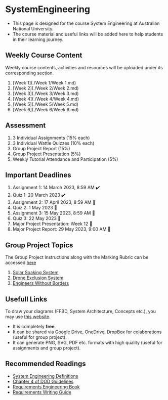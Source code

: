 # SystemEngineering
* This page is designed for the course System Engineering at Australian National University. 
* The course material and useful links will be added here to help students in their learning journey.

## Weekly Course Content
Weekly course contents, activities and resources will be uploaded under its corresponding section.
1. [Week 1](./Week 1/Week 1.md)
2. [Week 2](./Week 2/Week 2.md)
3. [Week 3](./Week 3/Week 3.md)
4. [Week 4](./Week 4/Week 4.md)
5. [Week 5](./Week 5/Week 5.md)
6. [Week 6](./Week 6/Week 6.md)

## Assessment
1. 3 Individual Assignments (15% each)
2. 3 Individual Wattle Quizzes (10% each)
3. Group Project Report (15%)
4. Group Project Presentation (5%)
5. Weekly Tutorial Attendance and Participation (5%)

## Important Deadlines
1. Assignment 1: 14 March 2023, 8:59 AM ✔️
2. Quiz 1: 20 March 2023 ✔️
3. Assignment 2: 17 April 2023, 8:59 AM 🔲
3. Quiz 2: 1 May 2023 🔲
4. Assignment 3: 15 May 2023, 8:59 AM 🔲
5. Quiz 3: 22 May 2023 🔲
6. Major Project Presentation: Week 12 🔲
7. Major Project Report: 29 May 2023, 9:00 AM 🔲 

## Group Project Topics

The Group Project Instructions along with the Marking Rubric can be accessed [here](https://wattlecourses.anu.edu.au/mod/resource/view.php?id=2867078)

1. [Solar Soaking System](https://wattlecourses.anu.edu.au/mod/resource/view.php?id=2867079)
2. [Drone Exclusion System](https://wattlecourses.anu.edu.au/mod/resource/view.php?id=2867080)
3. [Engineers Without Borders](https://wattlecourses.anu.edu.au/mod/resource/view.php?id=2867082)

## Usefull Links

To draw your diagrams (FFBD, System Architecture, Concepts etc.), you may use [this website](https://app.diagrams.net/).
 * It is completely **free**.
 * It can be shared via Google Drive, OneDrive, DropBox for colaborations (useful for group project).
 * It can generate PNG, SVG, PDF etc. formats with high quality (useful for assignments and group project).

## Recommended Readings
* [System Engineering Definitions](https://wattlecourses.anu.edu.au/mod/resource/view.php?id=2800238)
* [Chapter 4 of DOD Guidelines](https://wattlecourses.anu.edu.au/mod/resource/view.php?id=2800242)
* [Requirements Engineering Book](https://wattlecourses.anu.edu.au/mod/resource/view.php?id=2800243)
* [Requirements Writing Guide](https://wattlecourses.anu.edu.au/mod/resource/view.php?id=2800246)

